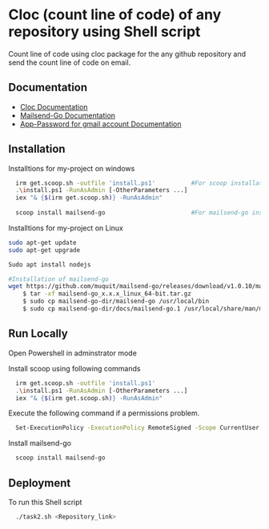 # Cloc (count line of code) of any repository using Shell script
Count line of code using cloc package for the any github repository
and send the count line of code on email.

## Documentation

- [Cloc Documentation](https://github.com/AlDanial/cloc)    
- [Mailsend-Go Documentation](https://github.com/muquit/mailsend-go)
- [App-Password for gmail account Documentation](https://stackoverflow.com/questions/60701936/error-invalid-login-application-specific-password-required)


## Installation

Installtions for my-project on windows

```bash
  irm get.scoop.sh -outfile 'install.ps1'          #For scoop installation
  .\install.ps1 -RunAsAdmin [-OtherParameters ...]
  iex "& {$(irm get.scoop.sh)} -RunAsAdmin"
  
  scoop install mailsend-go                        #For mailsend-go installation using scoop

```
Installtions for my-project on Linux

```bash
sudo apt-get update
sudo apt-get upgrade

Sudo apt install nodejs

#Installation of mailsend-go
wget https://github.com/muquit/mailsend-go/releases/download/v1.0.10/mailsend-go_1.0.10_linux-ARM.tar.gz #For linux arm 64 bit
    $ tar -xf mailsend-go_x.x.x_linux_64-bit.tar.gz
    $ sudo cp mailsend-go-dir/mailsend-go /usr/local/bin
    $ sudo cp mailsend-go-dir/docs/mailsend-go.1 /usr/local/share/man/man1


```
    
## Run Locally

Open Powershell in adminstrator mode

Install scoop using following commands

```bash
  irm get.scoop.sh -outfile 'install.ps1'
  .\install.ps1 -RunAsAdmin [-OtherParameters ...]
  iex "& {$(irm get.scoop.sh)} -RunAsAdmin"
```

Execute the following command if a permissions problem.
```bash
  Set-ExecutionPolicy -ExecutionPolicy RemoteSigned -Scope CurrentUser
```

Install mailsend-go

```bash
  scoop install mailsend-go
```


## Deployment

To run this Shell script

```bash
  ./task2.sh <Repository_link>
```
